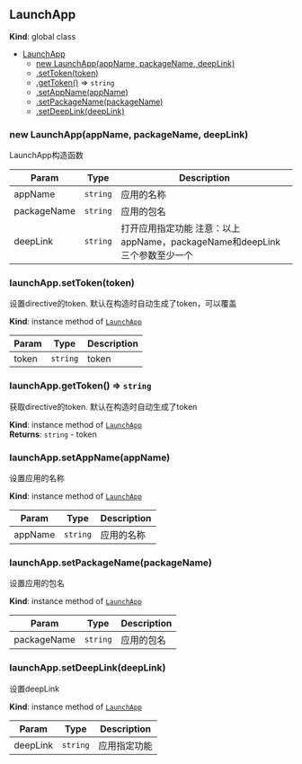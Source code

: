 <a name="LaunchApp"></a>

## LaunchApp
**Kind**: global class  

* [LaunchApp](#LaunchApp)
    * [new LaunchApp(appName, packageName, deepLink)](#new_LaunchApp_new)
    * [.setToken(token)](#LaunchApp+setToken)
    * [.getToken()](#LaunchApp+getToken) ⇒ <code>string</code>
    * [.setAppName(appName)](#LaunchApp+setAppName)
    * [.setPackageName(packageName)](#LaunchApp+setPackageName)
    * [.setDeepLink(deepLink)](#LaunchApp+setDeepLink)

<a name="new_LaunchApp_new"></a>

### new LaunchApp(appName, packageName, deepLink)
LaunchApp构造函数


| Param | Type | Description |
| --- | --- | --- |
| appName | <code>string</code> | 应用的名称 |
| packageName | <code>string</code> | 应用的包名 |
| deepLink | <code>string</code> | 打开应用指定功能     注意：以上appName，packageName和deepLink三个参数至少一个 |

<a name="LaunchApp+setToken"></a>

### launchApp.setToken(token)
设置directive的token. 默认在构造时自动生成了token，可以覆盖

**Kind**: instance method of [<code>LaunchApp</code>](#LaunchApp)  

| Param | Type | Description |
| --- | --- | --- |
| token | <code>string</code> | token |

<a name="LaunchApp+getToken"></a>

### launchApp.getToken() ⇒ <code>string</code>
获取directive的token. 默认在构造时自动生成了token

**Kind**: instance method of [<code>LaunchApp</code>](#LaunchApp)  
**Returns**: <code>string</code> - token  
<a name="LaunchApp+setAppName"></a>

### launchApp.setAppName(appName)
设置应用的名称

**Kind**: instance method of [<code>LaunchApp</code>](#LaunchApp)  

| Param | Type | Description |
| --- | --- | --- |
| appName | <code>string</code> | 应用的名称 |

<a name="LaunchApp+setPackageName"></a>

### launchApp.setPackageName(packageName)
设置应用的包名

**Kind**: instance method of [<code>LaunchApp</code>](#LaunchApp)  

| Param | Type | Description |
| --- | --- | --- |
| packageName | <code>string</code> | 应用的包名 |

<a name="LaunchApp+setDeepLink"></a>

### launchApp.setDeepLink(deepLink)
设置deepLink

**Kind**: instance method of [<code>LaunchApp</code>](#LaunchApp)  

| Param | Type | Description |
| --- | --- | --- |
| deepLink | <code>string</code> | 应用指定功能 |

